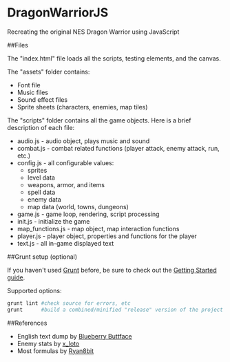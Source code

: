 DragonWarriorJS
===============

Recreating the original NES Dragon Warrior using JavaScript

##Files

The "index.html" file loads all the scripts, testing elements, and the canvas.

The "assets" folder contains:
* Font file
* Music files
* Sound effect files
* Sprite sheets (characters, enemies, map tiles)

The "scripts" folder contains all the game objects. Here is a brief description
of each file:
* audio.js - audio object, plays music and sound
* combat.js - combat related functions (player attack, enemy attack, run, etc.)
* config.js - all configurable values:
    * sprites
    * level data
    * weapons, armor, and items
    * spell data
    * enemy data
    * map data (world, towns, dungeons)
* game.js - game loop, rendering, script processing
* init.js - initialize the game
* map_functions.js - map object, map interaction functions
* player.js - player object, properties and functions for the player
* text.js - all in-game displayed text

##Grunt setup (optional)

If you haven't used [Grunt](http://gruntjs.com/) before, be sure to check out the [Getting Started guide](http://gruntjs.com/getting-started).

Supported options:

```bash
grunt lint #check source for errors, etc
grunt      #build a combined/minified "release" version of the project
```

##References
* English text dump by [Blueberry Buttface](http://www.gamefaqs.com/nes/563408-dragon-warrior/faqs/54647)
* Enemy stats by [x_loto](http://www.gamefaqs.com/nes/563408-dragon-warrior/faqs/69121)
* Most formulas by [Ryan8bit](http://www.gamefaqs.com/nes/563408-dragon-warrior/faqs/61640)
